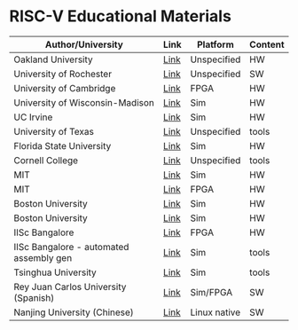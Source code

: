 # RISC-V Educational Materials

Author/University | Link  | Platform | Content 
----------------- | ----- | -------- | ------- 
Oakland University | [Link](https://passlab.github.io/CSE564/) | Unspecified | HW 
University of Rochester | [Link](http://cs.rochester.edu/courses/252/spring2018/decks/Lecture1.pdf) | Unspecified | SW 
University of Cambridge | [Link](https://www.cl.cam.ac.uk/teaching/1617/ECAD+Arch/exercise-clarvi.html) | FPGA | HW 
University of Wisconsin-Madison | [Link](http://pages.cs.wisc.edu/~karu/courses/cs752/fall2016/wiki/index.php?n=Main.Project) | Sim | HW 
UC Irvine | [Link](https://canvas.eee.uci.edu/courses/7673/assignments/syllabus) | Sim | HW 
University of Texas | [Link](https://www.cs.utexas.edu/users/hunt/class/2019-spring/cs340d/cs340d.html) | Unspecified | tools 
Florida State University | [Link](http://www.cs.fsu.edu/~zwang/cda3101.html) | Sim | HW 
Cornell College | [Link](https://moodle.cornellcollege.edu/pluginfile.php/126690/mod_resource/content/1/syllabus218-Dec2017.pdf) | Unspecified | tools 
MIT | [Link](http://csg.csail.mit.edu/6.375/6_375_2016_www/handouts.html) | Sim | HW 
MIT | [Link](http://csg.csail.mit.edu/6.175/labs/lab5-riscv-intro.html) | FPGA | HW 
Boston University | [Link](http://ascslab.org/courses/ec413/index.html) | Sim | HW 
Boston University | [Link](http://ascslab.org/courses/ec513/index.html) | Sim | HW 
IISc Bangalore  | [Link](http://rohini.dese.iisc.ac.in/course/view.php?id=13) | FPGA | HW 
IISc Bangalore - automated assembly gen | [Link](https://gitlab.com/shaktiproject/tools/aapg) | Sim | tools 
Tsinghua University | [Link](https://github.com/oscourse-tsinghua/rcore_plus) | Sim | tools 
Rey Juan Carlos University (Spanish) | [Link](https://github.com/myTeachingURJC/2019-20-LAB-AO/wiki) | Sim/FPGA | SW 
Nanjing University (Chinese) | [Link](https://github.com/NJU-ProjectN/ics-pa) | Linux native | SW 
